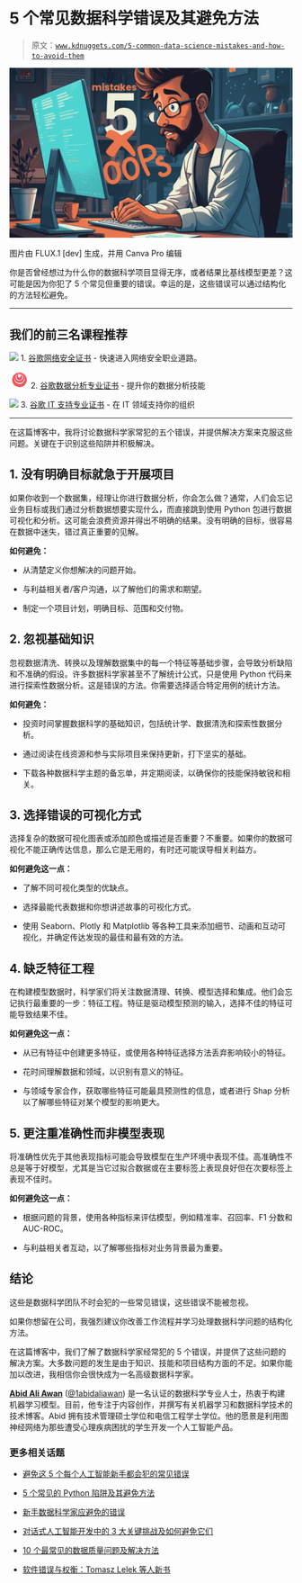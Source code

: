 # 5 个常见数据科学错误及其避免方法

> 原文：[`www.kdnuggets.com/5-common-data-science-mistakes-and-how-to-avoid-them`](https://www.kdnuggets.com/5-common-data-science-mistakes-and-how-to-avoid-them)

![5 个常见数据科学错误及其避免方法](img/07d72396091d6f78c341beb1d8b00204.png)

图片由 FLUX.1 [dev] 生成，并用 Canva Pro 编辑

你是否曾经想过为什么你的数据科学项目显得无序，或者结果比基线模型更差？这可能是因为你犯了 5 个常见但重要的错误。幸运的是，这些错误可以通过结构化的方法轻松避免。

* * *

## 我们的前三名课程推荐

![](img/0244c01ba9267c002ef39d4907e0b8fb.png) 1\. [谷歌网络安全证书](https://www.kdnuggets.com/google-cybersecurity) - 快速进入网络安全职业道路。

![](img/e225c49c3c91745821c8c0368bf04711.png) 2\. [谷歌数据分析专业证书](https://www.kdnuggets.com/google-data-analytics) - 提升你的数据分析技能

![](img/0244c01ba9267c002ef39d4907e0b8fb.png) 3\. [谷歌 IT 支持专业证书](https://www.kdnuggets.com/google-itsupport) - 在 IT 领域支持你的组织

* * *

在这篇博客中，我将讨论数据科学家常犯的五个错误，并提供解决方案来克服这些问题。关键在于识别这些陷阱并积极解决。

## 1\. 没有明确目标就急于开展项目

如果你收到一个数据集，经理让你进行数据分析，你会怎么做？通常，人们会忘记业务目标或我们通过分析数据想要实现什么，而直接跳到使用 Python 包进行数据可视化和分析。这可能会浪费资源并得出不明确的结果。没有明确的目标，很容易在数据中迷失，错过真正重要的见解。

**如何避免：**

+   从清楚定义你想解决的问题开始。

+   与利益相关者/客户沟通，以了解他们的需求和期望。

+   制定一个项目计划，明确目标、范围和交付物。

## 2\. 忽视基础知识

忽视数据清洗、转换以及理解数据集中的每一个特征等基础步骤，会导致分析缺陷和不准确的假设。许多数据科学家甚至不了解统计公式，只是使用 Python 代码来进行探索性数据分析。这是错误的方法。你需要选择适合特定用例的统计方法。

**如何避免：**

+   投资时间掌握数据科学的基础知识，包括统计学、数据清洗和探索性数据分析。

+   通过阅读在线资源和参与实际项目来保持更新，打下坚实的基础。

+   下载各种数据科学主题的备忘单，并定期阅读，以确保你的技能保持敏锐和相关。

## 3. 选择错误的可视化方式

选择复杂的数据可视化图表或添加颜色或描述是否重要？不重要。如果你的数据可视化不能正确传达信息，那么它是无用的，有时还可能误导相关利益方。

**如何避免这一点：**

+   了解不同可视化类型的优缺点。

+   选择最能代表数据和你想讲述故事的可视化方式。

+   使用 Seaborn、Plotly 和 Matplotlib 等各种工具来添加细节、动画和互动可视化，并确定传达发现的最佳和最有效的方法。

## 4. 缺乏特征工程

在构建模型数据时，科学家们将关注数据清理、转换、模型选择和集成。他们会忘记执行最重要的一步：特征工程。特征是驱动模型预测的输入，选择不佳的特征可能导致结果不佳。

**如何避免这一点：**

+   从已有特征中创建更多特征，或使用各种特征选择方法丢弃影响较小的特征。

+   花时间理解数据和领域，以识别有意义的特征。

+   与领域专家合作，获取哪些特征可能最具预测性的信息，或者进行 Shap 分析以了解哪些特征对某个模型的影响更大。

## 5. 更注重准确性而非模型表现

将准确性优先于其他表现指标可能会导致模型在生产环境中表现不佳。高准确性不总是等于好模型，尤其是当它过拟合数据或在主要标签上表现良好但在次要标签上表现不佳时。

**如何避免这一点：**

+   根据问题的背景，使用各种指标来评估模型，例如精准率、召回率、F1 分数和 AUC-ROC。

+   与利益相关者互动，以了解哪些指标对业务背景最为重要。

## 结论

这些是数据科学团队不时会犯的一些常见错误，这些错误不能被忽视。

如果你想留在公司，我强烈建议你改善工作流程并学习处理数据科学问题的结构化方法。

在这篇博客中，我们了解了数据科学家经常犯的 5 个错误，并提供了这些问题的解决方案。大多数问题的发生是由于知识、技能和项目结构方面的不足。如果你能加以改进，我相信你会很快成为一名高级数据科学家。

[](https://www.polywork.com/kingabzpro)****[Abid Ali Awan](https://www.polywork.com/kingabzpro)**** ([@1abidaliawan](https://www.linkedin.com/in/1abidaliawan)) 是一名认证的数据科学专业人士，热衷于构建机器学习模型。目前，他专注于内容创作，并撰写有关机器学习和数据科学技术的技术博客。Abid 拥有技术管理硕士学位和电信工程学士学位。他的愿景是利用图神经网络为那些遭受心理疾病困扰的学生开发一个人工智能产品。

### 更多相关话题

+   [避免这 5 个每个人工智能新手都会犯的常见错误](https://www.kdnuggets.com/avoid-these-5-common-mistakes-every-novice-in-ai-makes)

+   [5 个常见的 Python 陷阱及其避免方法](https://www.kdnuggets.com/5-common-python-gotchas-and-how-to-avoid-them)

+   [新手数据科学家应避免的错误](https://www.kdnuggets.com/2022/06/mistakes-newbie-data-scientists-avoid.html)

+   [对话式人工智能开发中的 3 大关键挑战及如何避免它们](https://www.kdnuggets.com/3-crucial-challenges-in-conversational-ai-development-and-how-to-avoid-them)

+   [10 个最常见的数据质量问题及解决方法](https://www.kdnuggets.com/2022/11/10-common-data-quality-issues-fix.html)

+   [软件错误与权衡：Tomasz Lelek 等人新书](https://www.kdnuggets.com/2021/12/manning-software-mistakes-tradeoffs-book.html)
